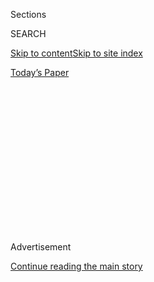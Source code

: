 <div id="app">

<div>

<div>

<div>

<div class="NYTAppHideMasthead css-1q2w90k e1suatyy0">

<div class="section css-ui9rw0 e1suatyy2">

<div class="css-eph4ug er09x8g0">

<div class="css-6n7j50">

</div>

<span class="css-1dv1kvn">Sections</span>

<div class="css-10488qs">

<span class="css-1dv1kvn">SEARCH</span>

</div>

[Skip to content](#site-content)[Skip to site
index](#site-index)

</div>

<div class="css-10698na e1huz5gh0">

</div>

</div>

<div id="masthead-bar-one" class="section hasLinks css-15hmgas e1csuq9d3">

<div class="css-uqyvli e1csuq9d0">

</div>

<div class="css-1uqjmks e1csuq9d1">

</div>

<div class="css-9e9ivx">

[](https://myaccount.nytimes.com/auth/login?response_type=cookie&client_id=vi)

</div>

<div class="css-1bvtpon e1csuq9d2">

[Today’s
Paper](https://www.nytimes.com/section/todayspaper)

</div>

</div>

</div>

</div>

<div data-aria-hidden="false">

<div id="site-content" data-role="main">

<div>

<div class="css-1aor85t" style="opacity:0.000000001;z-index:-1;visibility:hidden">

<div class="css-1hqnpie">

<div class="css-epjblv">

<span class="css-17xtcya">[Opinion](/section/opinion)</span><span class="css-x15j1o">|</span><span class="css-fwqvlz">The
Less Impossible Israeli-Palestinian
Peace</span>

</div>

<div class="css-k008qs">

<div class="css-1iwv8en">

<span class="css-18z7m18"></span>

<div>

</div>

</div>

<span class="css-1n6z4y">https://nyti.ms/2Ewd4Lo</span>

<div class="css-1705lsu">

<div class="css-4xjgmj">

<div class="css-4skfbu" data-role="toolbar" data-aria-label="Social Media Share buttons, Save button, and Comments Panel with current comment count" data-testid="share-tools">

  - 
  - 
  - 
  - 
    
    <div class="css-6n7j50">
    
    </div>

  - 
  - 

</div>

</div>

</div>

</div>

</div>

</div>

<div id="NYT_TOP_BANNER_REGION" class="css-13pd83m">

</div>

<div id="top-wrapper" class="css-1sy8kpn">

<div id="top-slug" class="css-l9onyx">

Advertisement

</div>

[Continue reading the main
story](#after-top)

<div class="ad top-wrapper" style="text-align:center;height:100%;display:block;min-height:250px">

<div id="top" class="place-ad" data-position="top" data-size-key="top">

</div>

</div>

<div id="after-top">

</div>

</div>

<div>

<div class="css-v5btjw etb61u70">

<div class="css-v05ibm etb61u71">

[Opinion](/section/opinion)

</div>

</div>

<div id="sponsor-wrapper" class="css-1hyfx7x">

<div id="sponsor-slug" class="css-19vbshk">

Supported by

</div>

[Continue reading the main
story](#after-sponsor)

<div id="sponsor" class="ad sponsor-wrapper" style="text-align:center;height:100%;display:block">

</div>

<div id="after-sponsor">

</div>

</div>

<div class="css-186x18t">

</div>

<div class="css-1vkm6nb ehdk2mb0">

# The Less Impossible Israeli-Palestinian Peace

</div>

The two-state idea is comatose but not dead.

<div class="css-18e8msd">

<div class="css-vp77d3 epjyd6m0">

<div class="css-1p10dcb ey68jwv0" data-aria-hidden="true">

[![Roger
Cohen](https://static01.nyt.com/images/2014/11/01/opinion/cohen-circular/cohen-circular-thumbLarge-v6.png
"Roger Cohen")](https://www.nytimes.com/by/roger-cohen)

</div>

<div class="css-1baulvz">

By [<span class="css-1baulvz last-byline" itemprop="name">Roger
Cohen</span>](https://www.nytimes.com/by/roger-cohen)

<div class="css-8atqhb">

Opinion Columnist

</div>

</div>

</div>

  - July 31,
    2020

  - 
    
    <div class="css-4xjgmj">
    
    <div class="css-d8bdto" data-role="toolbar" data-aria-label="Social Media Share buttons, Save button, and Comments Panel with current comment count" data-testid="share-tools">
    
      - 
      - 
      - 
      - 
        
        <div class="css-6n7j50">
        
        </div>
    
      - 
      - 
    
    </div>
    
    </div>

</div>

<div class="css-79elbk" data-testid="photoviewer-wrapper">

<div class="css-z3e15g" data-testid="photoviewer-wrapper-hidden">

</div>

<div class="css-1a48zt4 ehw59r15" data-testid="photoviewer-children">

![<span class="css-16f3y1r e13ogyst0" data-aria-hidden="true">The Dome
of the Rock, in Jerusalem’s Old City, a holy site that Jews call Temple
Mount and Muslims call the Noble
Sanctuary.</span><span class="css-cnj6d5 e1z0qqy90" itemprop="copyrightHolder"><span class="css-1ly73wi e1tej78p0">Credit...</span><span><span>Ammar
Awad/Reuters</span></span></span>](https://static01.nyt.com/images/2020/07/31/opinion/31cohenWeb/merlin_168152001_a0c3adaf-6181-41d2-9c1d-fb79543f7c1e-articleLarge.jpg?quality=75&auto=webp&disable=upscale)

</div>

</div>

</div>

<div class="section meteredContent css-1r7ky0e" name="articleBody" itemprop="articleBody">

<div class="css-1fanzo5 StoryBodyCompanionColumn">

<div class="css-53u6y8">

Let’s play the Israel-Palestine impossibility game. It’s timely because
the two-state peace for which I have long argued is now widely deemed
unattainable. The answer, as one of the most thoughtful observers of the
conflict, [Peter Beinart, has recently
argued](https://www.nytimes.com/2020/07/08/opinion/israel-annexation-two-state-solution.html),
must be one state with equal rights for Jews and Palestinians, “a Jewish
home that is not a Jewish state.”

Beinart, the editor at large of Jewish Currents and a longtime two-state
advocate, *changed his mind.* Yes, it’s still possible. He gave up a
core conviction, based on the evidence. I salute that rare capacity in
an America of declaimed certainties, even as I disagree.

The impossibility game goes like this: You list the reasons that a
two-state outcome is impossible, before listing the reasons that a
one-state solution is impossible, and then you decide which of the two
is *less impossible.* As you do so, set aside the fact that history is a
catalog of “impossible” events. Lastly, draw conclusions that reflect
the enigma of personal conviction.

Here we go. A two-state peace is impossible because the 53-year Israeli
occupation of the West Bank has gone too far to be undone; because the
conquest has become so accepted that only a handful of Jewish members of
the Knesset will even use the word “occupation”; because Messianic
Israeli nationalism, with its claim to all the land between the
Mediterranean and Jordan River, has grown inexorably since the
assassination of Prime Minister Yitzhak Rabin a quarter-century ago;
because President Trump’s United States has given carte blanche to that
nationalism through a so-called peace plan contemptuous of viable
Palestinian statehood; because Israeli annexation of parts of the West
Bank is a growing possibility [invoked regularly by Prime Minister
Benjamin
Netanyahu](https://www.nytimes.com/2020/01/28/world/middleeast/israel-west-bank-annex-sovereignty.html);
because some 640,00 Jewish settlers now live in the West Bank and East
Jerusalem; because the Palestinians have never been weaker; because the
Palestinians have never been more abandoned by Arab states; because the
Palestinian Authority, a supposedly interim form of self-government, has
become the corrupt, undemocratic agent of Palestinian emasculation;
because the infrastructure and economy of Israeli dominion are
irreversible; because power on the Israeli side corrupts and
powerlessness for Palestinians leads to the chimera of victimhood;
because young Palestinians now prefer the one-state idea; because
Israelis, post-Oslo, have other things on their minds.

</div>

</div>

<div class="css-1fanzo5 StoryBodyCompanionColumn">

<div class="css-53u6y8">

A one-state peace is impossible, on the other hand, because Jews who for
millenniums dreamed of their own homeland will not suddenly concede this
was misguided and believe, the Holocaust notwithstanding, in the
kindness of strangers; because Jews had a “home” before in places like
the Netherlands, France and Germany, and concluded from the way their
patriotism led to annihilation that a home was not enough; because a
United States of Jews and Palestinians in the Holy Land could never
agree on a school textbook, or the composition of its army, or indeed
the very name of the state; because Lebanon, Syria and Iraq suggest the
limited chances in the Middle East of harmonious existence among
different national and religious groups; because a country whose birth
would be a day of liberation for half the population and for the other
half a day of catastrophe is unworkable; because Palestinians and Jews
singing “Kumbaya” together in the increasingly nationalist and
discriminatory Israel of the Jewish Nation State Law is far-fetched;
because the hatred between Jews and Arabs is more amenable to an
equitable divorce than to forced cohabitation; because many Palestinians
still seek the destruction of Israel and would see one state as the
partial attainment of that goal; because geography and demography
suggest one state would end up as an Arab state in Israel’s stead.

It’s a tough call. I think a two-state peace is less impossible and more
desirable in part because I am sure the only way to something resembling
one state, a confederation for example, is through the establishment of
two states, Israeli and Palestinian, living beside each other in peace
and security for decades.

When France and Germany, after 1945, opted for reconciliation after
repeated wars, they did not abolish their borders; they knitted together
forms of cooperation that ultimately made the borders invisible and
irrelevant.

The [two-state idea is comatose until Trump is
gone](https://www.nytimes.com/2017/12/07/us/politics/trump-jerusalem-palestinians.html),
and Netanyahu is gone, and Mahmoud Abbas, the president of the
Palestinian Authority, is gone — and then some. But it is no more
“impossible” than was the fall of the Berlin Wall or the disappearance
of the Soviet Union. “There is a distinction between a coma and being
dead,” Jeremy Ben-Ami, the president of the nonprofit advocacy group J
Street, told me.

But the one-state idea is dead on arrival. It does not add up, a
21st-century fantasy built on the pretense that the 20th century did not
exist.

</div>

</div>

<div class="css-1fanzo5 StoryBodyCompanionColumn">

<div class="css-53u6y8">

I mentioned personal conviction. People do not reason in a vacuum. I am
not persuaded, as Beinart seems to be, that one state would guarantee
Jews’ security, the ultimate raison d’être of Israel. Therefore, I
cannot support it.

Here are my convictions, [as I expressed them in a column six years
ago](https://www.nytimes.com/2014/07/30/opinion/roger-cohen-zionism-and-israels-war-with-hamas-in-gaza.html).
I have not changed my mind.

> I am a Zionist because the story of my forebears convinces me that
> Jews needed the state voted into existence by United Nations
> Resolution 181 of 1947, calling for the establishment of two states —
> one Jewish, one Arab — in Mandate Palestine. I am a Zionist who
> believes in the words of Israel’s founding charter of 1948 declaring
> that the nascent state would be based “on freedom, justice and peace
> as envisaged by the prophets of Israel.”
> 
> What I cannot accept, however, is the perversion of Zionism that has
> seen the inexorable growth of a Messianic Israeli nationalism claiming
> all the land between the Mediterranean and the Jordan River; that has
> … produced the systematic oppression of another people in the West
> Bank; that has led to the steady expansion of Israeli settlements on
> the very West Bank land of any Palestinian state; that isolates
> moderate Palestinians … in the name of divide-and-rule; that pursues
> policies that will make it impossible to remain a Jewish and
> democratic state; that seeks tactical advantage rather than the
> strategic breakthrough of a two-state peace; that blockades Gaza with
> 1.8 million people locked in its prison and is then surprised by the
> periodic eruptions of the inmates; and that responds
> disproportionately to attack.

This, as a Zionist, I cannot accept. The way out of the impasse is the
less impossible path: two states.

</div>

</div>

<div>

</div>

<div class="css-1fanzo5 StoryBodyCompanionColumn">

<div class="css-53u6y8">

*The Times is committed to publishing* [*a diversity of
letters*](https://www.nytimes.com/2019/01/31/opinion/letters/letters-to-editor-new-york-times-women.html)
*to the editor. We’d like to hear what you think about this or any of
our articles. Here are some*
[*tips*](https://help.nytimes.com/hc/en-us/articles/115014925288-How-to-submit-a-letter-to-the-editor)*.
And here’s our email:*
[*letters@nytimes.com*](mailto:letters@nytimes.com)*.*

*Follow The New York Times Opinion section on*
[*Facebook*](https://www.facebook.com/nytopinion)*,* [*Twitter
(@NYTopinion)*](http://twitter.com/NYTOpinion) *and*
[*Instagram*](https://www.instagram.com/nytopinion/)*.*

</div>

</div>

</div>

<div>

</div>

<div>

</div>

<div>

</div>

<div>

<div id="bottom-wrapper" class="css-1ede5it">

<div id="bottom-slug" class="css-l9onyx">

Advertisement

</div>

[Continue reading the main
story](#after-bottom)

<div id="bottom" class="ad bottom-wrapper" style="text-align:center;height:100%;display:block;min-height:90px">

</div>

<div id="after-bottom">

</div>

</div>

</div>

</div>

</div>

## Site Index

<div>

</div>

## Site Information Navigation

  - [© <span>2020</span> <span>The New York Times
    Company</span>](https://help.nytimes.com/hc/en-us/articles/115014792127-Copyright-notice)

<!-- end list -->

  - [NYTCo](https://www.nytco.com/)
  - [Contact
    Us](https://help.nytimes.com/hc/en-us/articles/115015385887-Contact-Us)
  - [Work with us](https://www.nytco.com/careers/)
  - [Advertise](https://nytmediakit.com/)
  - [T Brand Studio](http://www.tbrandstudio.com/)
  - [Your Ad
    Choices](https://www.nytimes.com/privacy/cookie-policy#how-do-i-manage-trackers)
  - [Privacy](https://www.nytimes.com/privacy)
  - [Terms of
    Service](https://help.nytimes.com/hc/en-us/articles/115014893428-Terms-of-service)
  - [Terms of
    Sale](https://help.nytimes.com/hc/en-us/articles/115014893968-Terms-of-sale)
  - [Site
    Map](https://spiderbites.nytimes.com)
  - [Help](https://help.nytimes.com/hc/en-us)
  - [Subscriptions](https://www.nytimes.com/subscription?campaignId=37WXW)

</div>

</div>

</div>

</div>
